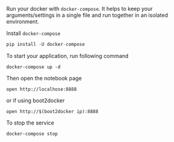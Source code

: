 Run your docker with `docker-compose`. It helps to keep your arguments/settings in a single file and run together in an isolated environment.

Install `docker-compose`
```Python
pip install -U docker-compose
```

To start your application, run following command 
```shell
docker-compose up -d
```

Then open the notebook page
```shell
open http://localhose:8888
```
or if using boot2docker
```shell
open http://$(boot2docker ip):8888
```

To stop the service 
```shell
docker-compose stop
```
